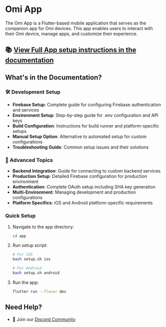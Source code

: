 # Omi App

The Omi App is a Flutter-based mobile application that serves as the companion app for Omi devices. This app enables users to interact with their Omi device, manage apps, and customize their experience.

## 📚 **[View Full App setup instructions in the documentation](https://docs.omi.me/docs/developer/AppSetup)**

## What's in the Documentation?

### 🛠 Development Setup
- **Firebase Setup**: Complete guide for configuring Firebase authentication and services
- **Environment Setup**: Step-by-step guide for .env configuration and API keys
- **Build Configuration**: Instructions for build runner and platform-specific setups
- **Manual Setup Option**: Alternative to automated setup for custom configurations
- **Troubleshooting Guide**: Common setup issues and their solutions

### 🚀 Advanced Topics
- **Backend Integration**: Guide for connecting to custom backend services
- **Production Setup**: Detailed Firebase configuration for production environment
- **Authentication**: Complete OAuth setup including SHA key generation
- **Multi-Environment**: Managing development and production configurations
- **Platform Specifics**: iOS and Android platform-specific requirements

### Quick Setup

1. Navigate to the app directory:
   ```bash
   cd app
   ```

2. Run setup script:
   ```bash
   # For iOS
   bash setup.sh ios

   # For Android
   bash setup.sh android
   ```

3. Run the app:
   ```bash
   flutter run --flavor dev
   ```

## Need Help?

- 💬 Join our [Discord Community](http://discord.omi.me)
